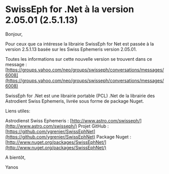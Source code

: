 <!--2016-06-swisseph-for-net-a-la-version-2-05-01-->
# SwissEph for .Net à la version 2.05.01 (2.5.1.13)

Bonjour,

Pour ceux que ca intéresse la librairie SwissEph for Net est passée à la version 2.5.1.13 basée sur les Swiss Ephemeris version 2.05.01.

Toutes les informations sur cette nouvelle version se trouvent dans ce message : [https://groups.yahoo.com/neo/groups/swisseph/conversations/messages/6008](https://groups.yahoo.com/neo/groups/swisseph/conversations/messages/6008)

SwissEph for .Net est une librairie portable (PCL) .Net de la librairie des Astrodient Swiss Ephemeris, livrée sous forme de package Nuget.

Liens utiles:

Astrodienst Swiss Ephemeris : [http://www.astro.com/swisseph/](http://www.astro.com/swisseph/)
Projet GitHub : [https://github.com/ygrenier/SwissEphNet](https://github.com/ygrenier/SwissEphNet)
Package Nuget : [http://www.nuget.org/packages/SwissEphNet/](http://www.nuget.org/packages/SwissEphNet/)


A bientôt,

Yanos
